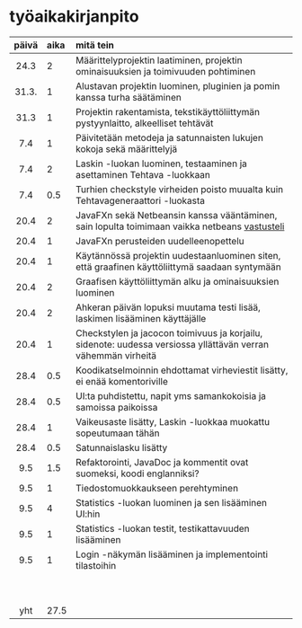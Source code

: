 # työaikakirjanpito

| päivä | aika | mitä tein  |
| :----:|:-----| :-----|
| 24.3  | 2    | Määrittelyprojektin laatiminen, projektin ominaisuuksien ja toimivuuden pohtiminen |
| 31.3. | 1    | Alustavan projektin luominen, pluginien ja pomin kanssa turha säätäminen |
| 31.3  | 1    | Projektin rakentamista, tekstikäyttöliittymän pystyynlaitto, alkeelliset tehtävät |
| 7.4   | 1    | Päivitetään metodeja ja satunnaisten lukujen kokoja sekä määrittelyjä |
| 7.4   | 2    | Laskin -luokan luominen, testaaminen ja asettaminen Tehtava -luokkaan |
| 7.4   | 0.5  | Turhien checkstyle virheiden poisto muualta kuin Tehtavageneraattori -luokasta |
| 20.4  | 2    | JavaFXn sekä Netbeansin kanssa vääntäminen, sain lopulta toimimaan vaikka netbeans [vastusteli](https://i.imgur.com/jBjIbaf.png)  |
| 20.4  | 1    | JavaFXn perusteiden uudelleenopettelu |
| 20.4  | 1    | Käytännössä projektin uudestaanluominen siten, että graafinen käyttöliittymä saadaan syntymään |
| 20.4  | 2    | Graafisen käyttöliittymän alku ja ominaisuuksien luominen |
| 20.4  | 2    | Ahkeran päivän lopuksi muutama testi lisää, laskimen lisääminen käyttäjälle |
| 20.4  | 1    | Checkstylen ja jacocon toimivuus ja korjailu, sidenote: uudessa versiossa yllättävän verran vähemmän virheitä |
| 28.4  | 0.5  | Koodikatselmoinnin ehdottamat virheviestit lisätty, ei enää komentoriville |
| 28.4  | 0.5  | UI:ta puhdistettu, napit yms samankokoisia ja samoissa paikoissa |
| 28.4  | 1    | Vaikeusaste lisätty, Laskin -luokkaa muokattu sopeutumaan tähän |
| 28.4  | 0.5  | Satunnaislasku lisätty |
| 9.5   | 1.5  | Refaktorointi, JavaDoc ja kommentit ovat suomeksi, koodi englanniksi? |
| 9.5   | 1    | Tiedostomuokkaukseen perehtyminen |
| 9.5   | 4    | Statistics -luokan luominen ja sen lisääminen UI:hin |
| 9.5   | 1    | Statistics -luokan testit, testikattavuuden lisääminen |
| 9.5   | 1    | Login -näkymän lisääminen ja implementointi tilastoihin |
|       |      |  |
|       |      |  |
|       |      |  |
|       |      |  |
|       |      |  |
|       |      |  |
|       |      |  |
|       |      |  |
|       |      |  |
| yht   | 27.5   |  | 
